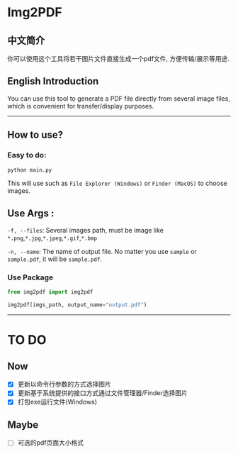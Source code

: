 # Img2PDF


## 中文简介

你可以使用这个工具将若干图片文件直接生成一个pdf文件, 方便传输/展示等用途. 

## English Introduction

You can use this tool to generate a PDF file directly from several image files, which is convenient for transfer/display purposes.

---

## How to use?

### Easy to do:
```bash
python main.py
```
This will use such as `File Explorer (Windows)` or `Finder (MacOS)` to choose images.

## Use Args :
`-f, --files`: Several images path, must be image like `*.png`,`*.jpg`,`*.jpeg`,`*.gif`,`*.bmp`

`-n, --name`: The name of output file. No matter you use `sample` or `sample.pdf`, it will be `sample.pdf`.

### Use Package
```python
from img2pdf import img2pdf

img2pdf(imgs_path, output_name="output.pdf")
```

---

# TO DO

## Now

- [x] 更新以命令行参数的方式选择图片
- [x] 更新基于系统提供的接口方式通过文件管理器/Finder选择图片
- [x] 打包exe运行文件(Windows)

## Maybe

- [ ] 可选的pdf页面大小格式
